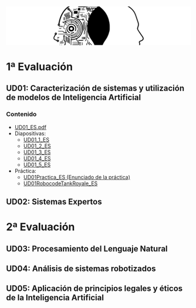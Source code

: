 ![header](capMIA.png)

# 1ª Evaluación

## UD01: Caracterización de sistemas y utilización de modelos de Inteligencia Artificial

### Contenido
- [UD01_ES.pdf](UD01/UD01_ES.pdf)
- Diapositivas:
  - [UD01_1_ES](https://rawcdn.githack.com/martinezpenya/MIA-IABD-2425/master/_slides/UD01/UD01_1_ES.html)
  - [UD01_2_ES](https://rawcdn.githack.com/martinezpenya/MIA-IABD-2425/master/_slides/UD01/UD01_2_ES.html)
  - [UD01_3_ES](https://rawcdn.githack.com/martinezpenya/MIA-IABD-2425/master/_slides/UD01/UD01_3_ES.html)
  - [UD01_4_ES](https://rawcdn.githack.com/martinezpenya/MIA-IABD-2425/master/_slides/UD01/UD01_4_ES.html)
  - [UD01_5_ES](https://rawcdn.githack.com/martinezpenya/MIA-IABD-2425/master/_slides/UD01/UD01_5_ES.html)
- Práctica:
  - [UD01Practica_ES (Enunciado de la práctica)](https://raw.githubusercontent.com/martinezpenya/MIA-IABD-2324/master/UD01/UD01Practica_ES.pdf)
  - [UD01RobocodeTankRoyale_ES](https://raw.githubusercontent.com/martinezpenya/MIA-IABD-2324/master/UD01/UD01RobocodeTankRoyale_ES.pdf)


## UD02: Sistemas Expertos

# 2ª Evaluación

## UD03: Procesamiento del Lenguaje Natural

## UD04: Análisis de sistemas robotizados 

## UD05: Aplicación de principios legales y éticos de la Inteligencia Artificial
